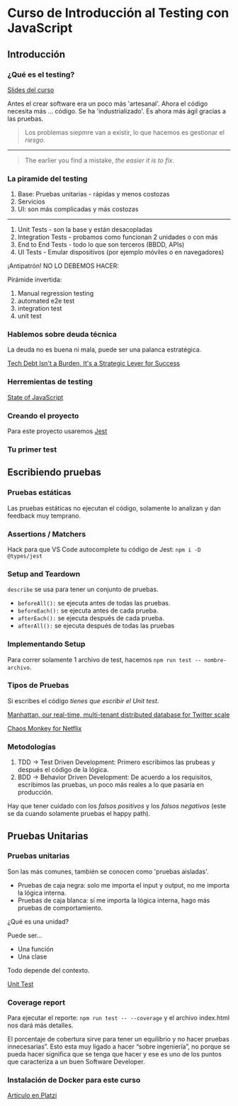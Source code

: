# Curso de Introducción al Testing con JavaScript

## Introducción

### ¿Qué es el testing?

[Slides del curso](https://static.platzi.com/media/public/uploads/2-slides-javascript-testing_7b999b5a-4200-4cd6-a910-794a80c45590.pdf)

Antes el crear software era un poco más 'artesanal'. Ahora el código necesita más ... código. Se ha 'industrializado'. Es ahora más ágil gracias a las pruebas.

> Los problemas siepmre van a existir, lo que hacemos es gestionar el _riesgo_.
---
> The earlier you find a mistake, _the easier it is to fix_.

### La piramide del testing

1. Base: Pruebas unitarias - rápidas y menos costozas
2. Servicios
3. UI: son más complicadas y más costozas

---

1. Unit Tests - son la base y están desacopladas
2. Integration Tests - probamos como funcionan 2 unidades o con más
3. End to End Tests - todo lo que son terceros (BBDD, APIs)
4. UI Tests - Emular dispositivos (por ejemplo móviles o en navegadores)

¡Antipatrón! NO LO DEBEMOS HACER:

Pirámide invertida:

1. Manual regression testing
2. automated e2e test
3. integration test
4. unit test

### Hablemos sobre deuda técnica

La deuda no es buena ni mala, puede ser una palanca estratégica.

[Tech Debt Isn't a Burden, It's a Strategic Lever for Success](https://www.reforge.com/blog/managing-tech-debt)

### Herremientas de testing

[State of JavaScript](https://stateofjs.com/en-us/)

### Creando el proyecto

Para este proyecto usaremos [Jest](https://jestjs.io/)

### Tu primer test

## Escribiendo pruebas

### Pruebas estáticas

Las pruebas estáticas no ejecutan el código, solamente lo analizan y dan feedback muy temprano.

### Assertions / Matchers

Hack para que VS Code autocomplete tu código de Jest: `npm i -D @types/jest`

### Setup and Teardown

`describe` se usa para tener un conjunto de pruebas.

- `beforeAll():` se ejecuta antes de todas las pruebas.
- `beforeEach():` se ejecuta antes de cada prueba.
- `afterEach():` se ejecuta después de cada prueba.
- `afterAll():` se ejecuta después de todas las pruebas

### Implementando Setup

Para correr solamente 1 archivo de test, hacemos `npm run test -- nombre-archivo`.

### Tipos de Pruebas

Si escribes el código _tienes que escribir el Unit test_.

[Manhattan, our real-time, multi-tenant distributed database for Twitter scale](https://blog.twitter.com/engineering/en_us/a/2014/manhattan-our-real-time-multi-tenant-distributed-database-for-twitter-scale)

[Chaos Monkey for Netflix](https://netflix.github.io/chaosmonkey/)

### Metodologías

1. TDD -> Test Driven Development: Primero escribimos las prubeas y después el código de la lógica.
2. BDD -> Behavior Driven Development: De acuerdo a los requisitos, escribimos las pruebas, un poco más reales a lo que pasaría en producción.

Hay que tener cuidado con los _falsos positivos_ y los _falsos negativos_ (este se da cuando solamente pruebas el happy path).

## Pruebas Unitarias

### Pruebas unitarias

Son las más comunes, también se conocen como 'pruebas aisladas'.

- Pruebas de caja negra: solo me importa el input y output, no me importa la lógica interna.
- Pruebas de caja blanca: sí me importa la lógica interna, hago más pruebas de comportamiento.

¿Qué es una unidad?

Puede ser...

- Una función
- Una clase

Todo depende del contexto.

[Unit Test](https://martinfowler.com/bliki/UnitTest.html)

### Coverage report

Para ejecutar el reporte: `npm run test -- --coverage` y el archivo index.html nos dará más detalles.

El porcentaje de cobertura sirve para tener un equilibrio y no hacer pruebas innecesarias”. Esto esta muy ligado a hacer “sobre ingeniería”, no porque se pueda hacer significa que se tenga que hacer y ese es uno de los puntos que caracteriza a un buen Software Developer.

### Instalación de Docker para este curso

[Artículo en Platzi](https://platzi.com/clases/2920-javascript-testing/48631-instalacion-de-docker-para-este-curso/)

